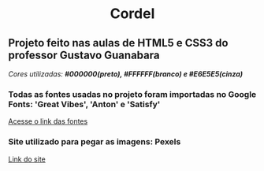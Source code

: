 <h1 align='center'>Cordel</h1>

## Projeto feito nas aulas de **HTML5 e CSS3** do professor **Gustavo Guanabara**

_Cores utilizadas: **#000000(preto), #FFFFFF(branco) e #E6E5E5(cinza)**_

### Todas as fontes usadas no projeto foram importadas no Google Fonts: 'Great Vibes', 'Anton' e 'Satisfy'

[Acesse o link das fontes](https://fonts.google.com)

### Site utilizado para pegar as imagens: **Pexels**

[Link do site](https://www.pexels.com/pt-br/)
